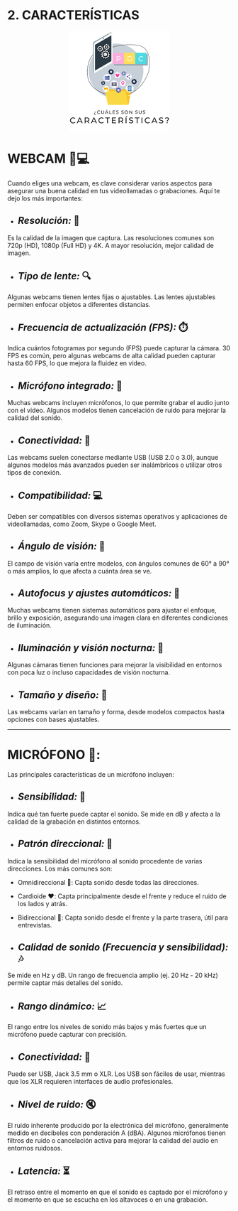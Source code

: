 # 2. CARACTERÍSTICAS

<p align="center">
  <img src="/img/caracteristicas.png" alt="![caracteristicas](/img/caracteristicas.png)" />
</p>  


# WEBCAM 📸💻

Cuando eliges una webcam, es clave considerar varios aspectos para asegurar una buena calidad en tus videollamadas o grabaciones. Aquí te dejo los más importantes:

* ## *Resolución:* 🌟
Es la calidad de la imagen que captura. Las resoluciones comunes son 720p (HD), 1080p (Full HD) y 4K. A mayor resolución, mejor calidad de imagen.

* ## *Tipo de lente:* 🔍
Algunas webcams tienen lentes fijas o ajustables. Las lentes ajustables permiten enfocar objetos a diferentes distancias.

* ## *Frecuencia de actualización (FPS):* ⏱️
Indica cuántos fotogramas por segundo (FPS) puede capturar la cámara. 30 FPS es común, pero algunas webcams de alta calidad pueden capturar hasta 60 FPS, lo que mejora la fluidez en video.

* ## *Micrófono integrado:* 🎤
Muchas webcams incluyen micrófonos, lo que permite grabar el audio junto con el video. Algunos modelos tienen cancelación de ruido para mejorar la calidad del sonido.

* ## *Conectividad:* 🔌
Las webcams suelen conectarse mediante USB (USB 2.0 o 3.0), aunque algunos modelos más avanzados pueden ser inalámbricos o utilizar otros tipos de conexión.

* ## *Compatibilidad:* 💻
Deben ser compatibles con diversos sistemas operativos y aplicaciones de videollamadas, como Zoom, Skype o Google Meet.

* ## *Ángulo de visión:* 👀
El campo de visión varía entre modelos, con ángulos comunes de 60° a 90° o más amplios, lo que afecta a cuánta área se ve.

* ## *Autofocus y ajustes automáticos:* 🔧
Muchas webcams tienen sistemas automáticos para ajustar el enfoque, brillo y exposición, asegurando una imagen clara en diferentes condiciones de iluminación.

* ## *Iluminación y visión nocturna:* 🌙
Algunas cámaras tienen funciones para mejorar la visibilidad en entornos con poca luz o incluso capacidades de visión nocturna.

* ## *Tamaño y diseño:* 📏
Las webcams varían en tamaño y forma, desde modelos compactos hasta opciones con bases ajustables.



---



# MICRÓFONO 🎤:


Las principales características de un micrófono incluyen:

* ## *Sensibilidad:* 📢
Indica qué tan fuerte puede captar el sonido. Se mide en dB y afecta a la calidad de la grabación en distintos entornos.

* ## *Patrón direccional:* 🔄
Indica la sensibilidad del micrófono al sonido procedente de varias direcciones. Los más comunes son:

  *  Omnidireccional 🔵: Capta sonido desde todas las direcciones.
  *  Cardioide ❤️: Capta principalmente desde el frente y reduce el ruido de los lados y atrás.
  *  Bidireccional 🔄: Capta sonido desde el frente y la parte trasera, útil para entrevistas.

* ## *Calidad de sonido (Frecuencia y sensibilidad):* 🎶
Se mide en Hz y dB. Un rango de frecuencia amplio (ej. 20 Hz - 20 kHz) permite captar más detalles del sonido.

* ## *Rango dinámico:* 📈
El rango entre los niveles de sonido más bajos y más fuertes que un micrófono puede capturar con precisión.

* ## *Conectividad:* 🔌
Puede ser USB, Jack 3.5 mm o XLR. Los USB son fáciles de usar, mientras que los XLR requieren interfaces de audio profesionales.

* ## *Nivel de ruido:* 🔇
El ruido inherente producido por la electrónica del micrófono, generalmente medido en decibeles con ponderación A (dBA). Algunos micrófonos tienen filtros de ruido o cancelación activa para mejorar la calidad del audio en entornos ruidosos.

* ## *Latencia:* ⏳
El retraso entre el momento en que el sonido es captado por el micrófono y el momento en que se escucha en los altavoces o en una grabación.
